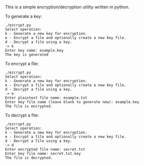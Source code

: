 This is a simple encryption/decryption utility written in python.


To generate a key:
```
./ezcrypt.py
Select operation:
k - Generate a new key for encryption.
e - Encrypt a file and optionally create a new key file.
d - Decrypt a file using a key.
-> k
Enter key name: example.key
The key is generated
```

To encrypt a file:
```
./ezcrypt.py
Select operation:
k - Generate a new key for encryption.
e - Encrypt a file and optionally create a new key file.
d - Decrypt a file using a key.
-> e
Enter plaintext file name: example.txt
Enter key file name (leave blank to generate new): example.key
The file is encrypted.
```

To decrypt a file:
```
./ezcrypt.py
Select operation:
k - Generate a new key for encryption.
e - Encrypt a file and optionally create a new key file.
d - Decrypt a file using a key.
-> d
Enter encrypted file name: secret.txt
Enter key file name: secret.txt.key
The file is decrypted.
```
